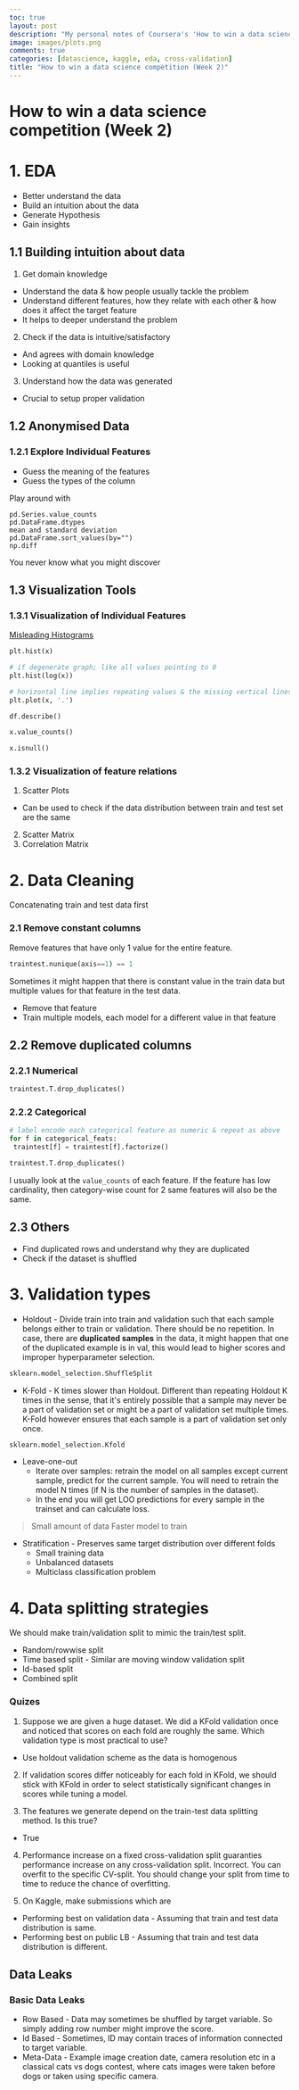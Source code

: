 ```yaml
---
toc: true
layout: post
description: "My personal notes of Coursera's 'How to win a data science competition'. The instructors talked in detail about exploratory data analysis, validation and data splitting strategies."
image: images/plots.png
comments: true
categories: [datascience, kaggle, eda, cross-validation]
title: "How to win a data science competition (Week 2)" 
---
```


# How to win a data science competition (Week 2)

# 1. EDA

* Better understand the data
* Build an intuition about the data
* Generate Hypothesis
* Gain insights

## 1.1 Building intuition about data

1. Get domain knowledge

* Understand the data & how people usually tackle the problem
* Understand different features, how they relate with each other & how does it affect the target feature
* It helps to deeper understand the problem

2. Check if the data is intuitive/satisfactory

* And agrees with domain knowledge
* Looking at quantiles is useful

3. Understand how the data was generated

* Crucial to setup proper validation

## 1.2 Anonymised Data

### 1.2.1 Explore Individual Features

- Guess the meaning of the features
- Guess the types of the column

Play around with

```
pd.Series.value_counts
pd.DataFrame.dtypes
mean and standard deviation
pd.DataFrame.sort_values(by="")
np.diff
```

You never know what you might discover

## 1.3 Visualization Tools

### 1.3.1 Visualization of Individual Features

[Misleading Histograms](https://www.dummies.com/education/math/statistics/how-histograms-can-misrepresent-statistical-data/)

```python
plt.hist(x)

# if degenerate graph; like all values pointing to 0
plt.hist(log(x))

# horizontal line implies repeating values & the missing vertical lines implies well shuffled data
plt.plot(x, '.')

df.describe()

x.value_counts()

x.isnull()
```

### 1.3.2 Visualization of feature relations

1. Scatter Plots

* Can be used to check if the data distribution between train and test set are the same

2. Scatter Matrix
3. Correlation Matrix

# 2. Data Cleaning

Concatenating train and test data first

### 2.1 Remove constant columns

Remove features that have only 1 value for the entire feature.

```python
traintest.nunique(axis==1) == 1
```

Sometimes it might happen that there is constant value in the train data but multiple values for that feature in the test data.

* Remove that feature
* Train multiple models, each model for a different value in that feature

## 2.2 Remove duplicated columns

### 2.2.1 Numerical

```python
traintest.T.drop_duplicates()
```

### 2.2.2 Categorical

```python
# label encode each categorical feature as numeric & repeat as above
for f in categorical_feats:
 traintest[f] = traintest[f].factorize()

traintest.T.drop_duplicates()
```

I usually look at the `value_counts` of each feature. If the feature has low cardinality, then category-wise count for 2 same features will also be the same.

## 2.3 Others

* Find duplicated rows and understand why they are duplicated
* Check if the dataset is shuffled

# 3. Validation types

* Holdout - Divide train into train and validation such that each sample belongs either to train or validation. There should be no repetition. In case, there are **duplicated samples** in the data, it might happen that one of the duplicated example is in val, this would lead to higher scores and improper hyperparameter selection.

```python
sklearn.model_selection.ShuffleSplit
```

* K-Fold - K times slower than Holdout. Different than repeating Holdout K times in the sense, that it's entirely possible that a sample may never be a part of validation set or might be a part of validation set multiple times. K-Fold however ensures that each sample is a part of validation set only once.

```python
sklearn.model_selection.Kfold
```

* Leave-one-out
  * Iterate over samples: retrain the model on all samples except current sample, predict for the current sample. You will need to retrain the model N times (if N is the number of samples in the dataset).
  * In the end you will get LOO predictions for every sample in the trainset and can calculate loss.

 >Small amount of data
 > Faster model to train

* Stratification - Preserves same target distribution over different folds
  * Small training data
  * Unbalanced datasets
  * Multiclass classification problem

# 4. Data splitting strategies

We should make train/validation split to mimic the train/test split.

* Random/rowwise split
* Time based split - Similar are moving window validation split
* Id-based split
* Combined split

### Quizes

1. Suppose we are given a huge dataset. We did a KFold validation once and noticed that scores on each fold are roughly the same. Which validation type is most practical to use?

* Use holdout validation scheme as the data is homogenous

2. If validation scores differ noticeably for each fold in KFold, we should stick with KFold  in order to select statistically significant changes in scores while tuning a model.

3. The features we generate depend on the train-test data splitting method. Is this true?

* True

4. Performance increase on a fixed cross-validation split guaranties performance increase on any cross-validation split. Incorrect. You can overfit to the specific CV-split. You should change your split from time to time to reduce the chance of overfitting.

5. On Kaggle, make submissions which are

* Performing best on validation data - Assuming that train and test data distribution is same.
* Performing best on public LB - Assuming that train and test data distribution is different.

## Data Leaks

### Basic Data Leaks

* Row Based - Data may sometimes be shuffled by target variable. So simply adding row number might improve the score.
* Id Based -  Sometimes, ID may contain traces of information connected to target variable.
* Meta-Data - Example image creation date, camera resolution etc in a classical cats vs dogs contest, where cats images were taken before dogs or taken using specific camera.
